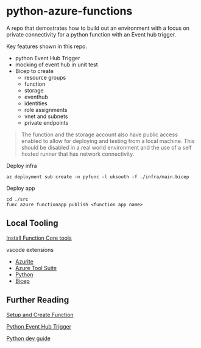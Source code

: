 # python-azure-functions

A repo that demostrates how to build out an environment with a focus on private connectivity for a python function with an Event hub trigger.

Key features shown in this repo.
- python Event Hub Trigger
- mocking of event hub in unit test
- Bicep to create
    - resource groups
    - function
    - storage
    - eventhub
    - identities
    - role assignments
    - vnet and subnets
    - private endpoints

> The function and the storage account also have public access enabled to allow for deploying and testing from a local machine. This should be disabled in a real world environment and the use of a self hosted runner that has network connectivity.

Deploy infra

```
az deployment sub create -n pyfunc -l uksouth -f ./infra/main.bicep
```

Deploy app
```
cd ./src
func azure functionapp publish <function app name>
```

## Local Tooling

[Install Function Core tools](https://learn.microsoft.com/en-us/azure/azure-functions/functions-run-local?tabs=windows%2Cportal%2Cv2%2Cbash&pivots=programming-language-csharp#install-the-azure-functions-core-tools)

vscode extensions
- [Azurite](https://marketplace.visualstudio.com/items?itemName=Azurite.azurite)
- [Azure Tool Suite](https://marketplace.visualstudio.com/items?itemName=ms-vscode.vscode-node-azure-pack)
- [Python](https://marketplace.visualstudio.com/items?itemName=ms-python.python)
- [Bicep](https://marketplace.visualstudio.com/items?itemName=ms-azuretools.vscode-bicep)

## Further Reading

[Setup and Create Function](https://learn.microsoft.com/en-us/azure/azure-functions/create-first-function-cli-python?pivots=python-mode-decorators&tabs=powershell%2Cazure-cli)

[Python Event Hub Trigger](https://learn.microsoft.com/en-us/azure/azure-functions/functions-bindings-event-hubs-trigger?tabs=python-v2%2Cin-process%2Cfunctionsv2%2Cextensionv5&pivots=programming-language-python)

[Python dev guide](https://learn.microsoft.com/en-us/azure/azure-functions/functions-reference-python)